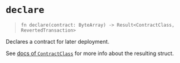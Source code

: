 # `declare`

> `fn declare(contract: ByteArray) -> Result<ContractClass, RevertedTransaction>`

Declares a contract for later deployment.

See [docs of `ContractClass`](./contract_class.md) for more info about the resulting struct.
